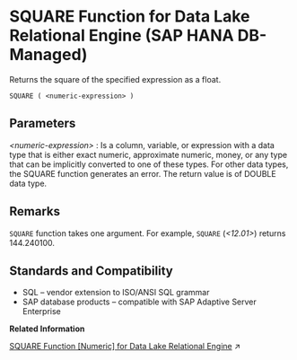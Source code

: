 <!-- loiob449a8a0b1e949ef81aceed2ee770dd3 -->

# SQUARE Function for Data Lake Relational Engine \(SAP HANA DB-Managed\)

Returns the square of the specified expression as a float.



```
SQUARE ( <numeric-expression> )
```



<a name="loiob449a8a0b1e949ef81aceed2ee770dd3__section_gh3_2w5_vrb"/>

## Parameters

 *<numeric-expression\>*
 :   Is a column, variable, or expression with a data type that is either exact numeric, approximate numeric, money, or any type that can be implicitly converted to one of these types. For other data types, the SQUARE function generates an error. The return value is of DOUBLE data type.

 

<a name="loiob449a8a0b1e949ef81aceed2ee770dd3__section_nwv_2w5_vrb"/>

## Remarks

`SQUARE` function takes one argument. For example, `SQUARE` \(*<12.01\>*\) returns 144.240100.



<a name="loiob449a8a0b1e949ef81aceed2ee770dd3__section_kgj_fw5_vrb"/>

## Standards and Compatibility

-   SQL – vendor extension to ISO/ANSI SQL grammar
-   SAP database products – compatible with SAP Adaptive Server Enterprise

**Related Information**  


[SQUARE Function [Numeric] for Data Lake Relational Engine](https://help.sap.com/viewer/19b3964099384f178ad08f2d348232a9/2023_1_QRC/en-US/a582f08784f210158c9aebe92c8ae80f.html "Returns the square of the specified expression as a float.") :arrow_upper_right:

